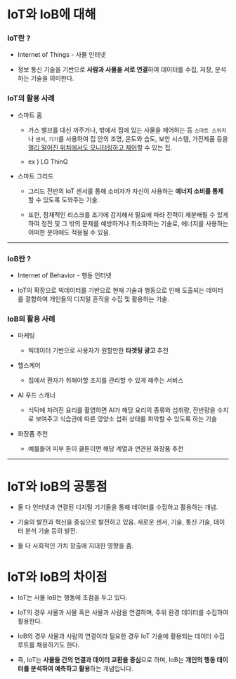 

# IoT와 IoB에 대해

### IoT란 ?

- Internet of Things - 사물 인터넷

- 정보 통신 기술을 기반으로 **사람과 사물을 서로 연결**하여 데이터를 수집, 저장, 분석하는 기술을 의미한다.

### IoT의 활용 사례

- 스마트 홈
  
  - 가스 밸브를 대신 꺼주거나, 밖에서 집에 있는 사물을 제어하는 등 `스마트 스위치`나 `센서`, `기기`를 사용하여 집 안의 조명, 온도와 습도, 보안 시스템, 가전제품 등을 <u>멀리 떨어진 위치에서도 모니터링하고 제어</u>할 수 있는 집.
  
  - ex ) LG ThinQ

- 스마트 그리드
  
  - 그리드 전반의 IoT 센서를 통해 소비자가 자신이 사용하는 **에너지 소비를 통제**할 수 있도록 도와주는 기술.
  
  - 또한, 잠재적인 리스크를 조기에 감지해서 필요에 따라 전력이 재분배될 수 있게 하여 정전 및 그 밖의 문제를 예방하거나 최소화하는 기술로, 에너지를 사용하는 어떠한 분야에도 적용될 수 있음.

---

### IoB란 ?

- Internet of Behavior - 행동 인터넷

- IoT의 확장으로 빅데이터를 기반으로 현재 기술과 행동으로 인해 도출되는 데이터를 결합하여 개인들의 디지털 흔적을 수집 및 활용하는 기술.

### IoB의 활용 사례

- 마케팅
  
  - 빅데이터 기반으로 사용자가 원할만한 **타겟팅 광고** 추천

- 헬스케어
  
  - 집에서 환자가 취해야할 조치를 관리할 수 있게 해주는 서비스

- AI 푸드 스캐너
  
  - 식탁에 차려진 요리를 촬영하면 AI가 해당 요리의 종류와 섭취량, 잔반량을 수치로 보여주고 식습관에 따른 영양소 섭취 상태를 파악할 수 있도록 하는 기술

- 화장품 추천
  
  - 예를들어 피부 톤이 쿨톤이면 해당 계열과 연관된 화장품 추천



---



# IoT와 IoB의 공통점

- 둘 다 인터넷과 연결된 디지털 기기들을 통해 데이터를 수집하고 활용하는 개념.

- 기술의 발전과 혁신을 중심으로 발전하고 있음. 새로운 센서, 기술, 통신 기술, 데이터 분석 기술 등의 발전.

- 둘 다 사회적인 가치 창출에 지대한 영향을 줌.



# IoT와 IoB의 차이점

- IoT는 사물 IoB는 행동에 초점을 두고 있다.

- IoT의 경우 사물과 사물 혹은 사물과 사람을 연결하며, 주위 환경 데이터를 수집하여 활용한다.

- IoB의 경우 사물과 사람의 연결이라 필요한 경우 IoT 기술에 활용되는 데이터 수집 루트를 채용하기도 한다.

- 즉, IoT는 **사물들 간의 연결과 데이터 교환을 중심**으로 하며, IoB는 **개인의 행동 데이터를 분석하여 예측하고 활용**하는 개념입니다.
